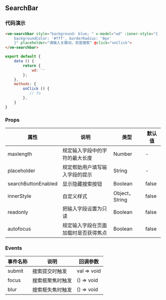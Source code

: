 ## SearchBar

### 代码演示

```html
<vm-searchbar style="background: blue; " v-model="wd" :inner-style="{
    backgroundColor: '#fff', borderRadius: '0px'
    }" placeholder="请输入关键词，百度搜索" @click="onClick">
</vm-searchbar>
```  

```js
export default {
    data () {
        return {
            wd: ''
        };
    },
    methods: {
        onClick () {
           // To
        },
    }
}
```  

### Props
属性 | 说明 | 类型 | 默认值
-----|-----|-------|------
maxlength | 规定输入字段中的字符的最大长度 | Number | -
placeholder | 规定帮助用户填写输入字段的提示 | String | -
searchButtonEnabled | 显示隐藏搜索按钮 | Boolean | false
innerStyle | 自定义样式 | Object，String | false
readonly | 把输入字段设置为只读 | Boolean | false
autofocus | 规定输入字段在页面加载时是否获得焦点 | Boolean | false

### Events
事件名称|说明|回调参数
---|----|----
submit | 搜索提交时触发 | val => void
focus | 搜索框聚焦时触发 | () => void
blur | 搜索框失焦时触发 | () => void